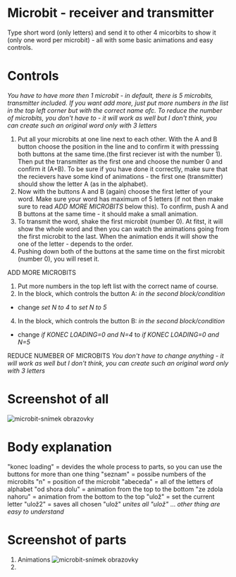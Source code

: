 # Microbit - receiver and transmitter
Type short word (only letters) and send it to other 4 micorbits to show it (only one word per microbit) - all with some basic animations and easy controls. 

# Controls
*You have to have more then 1 microbit - in default, there is 5 microbits, transmitter included. If you want add more, just put more numbers in the list in the top left corner but with the correct name ofc. To reduce the number of microbits, you don't have to - it will work as well but I don't think, you can create such an original word only with 3 letters*
1. Put all your microbits at one line next to each other. With the A and B button choose the position in the line and to confirm it with presssing both buttons at the same time.(the first reciever ist with the number 1). Then put the transmitter as the first one and choose the number 0 and confirm it (A+B). To be sure if you have done it correctly, make sure that the recievers have some kind of animations - the first one (transmitter) should show the letter A (as in the alphabet).
2. Now with the buttons A and B (again) choose the first letter of your word. Make sure your word has maximum of 5 letters (if not then make sure to read *ADD MORE MICROBITS* below this). To confirm, push A and B buttons at the same time - it should make a small animation.
3. To transmit the word, shake the first microbit (number 0). At fitst, it will show the whole word and then you can watch the animations going from the first microbit to the last. When the animation ends it will show the one of the letter - depends to the order.
4. Pushing down both of the buttons at the same time on the first microbit (number 0), you will reset it.


ADD MORE MICROBITS
1. Put more numbers in the top left list with the correct name of course.
2. In the block, which controls the button A: *in the second block/condition*
- change *set N to 4* to *set N to 5*
4. In the block, which controls the button B: *in the second block/condition*
- change *if KONEC LOADING=0 and N=4* to *if KONEC LOADING=0 and N=5*

REDUCE NUMEBER OF MICROBITS
*You don't have to change anything - it will work as well but I don't think, you can create such an original word only with 3 letters*

# Screenshot of all
![microbit-snímek obrazovky](https://user-images.githubusercontent.com/91016931/134223513-403d6583-ae99-4717-bf75-ed7711096111.png)

# Body explanation
"konec loading" = devides the whole process to parts, so you can use the buttons for more than one thing
"seznam" = possibe numbers of the microbits
"n" = position of the microbit
"abeceda" = all of the letters of alphabet
"od shora dolu" = animation from the top to the bottom
"ze zdola nahoru" = animation from the bottom to the top
"ulož" = set the current letter
"ulož2" = saves all chosen "ulož" *unites all "ulož"*
...
*other thing are easy to understand*

# Screenshot of parts
1. Animations
![microbit-snímek obrazovky](https://user-images.githubusercontent.com/91016931/133942131-9b668965-94d9-45bb-92e8-a644361b4ea9.png)
2. 
